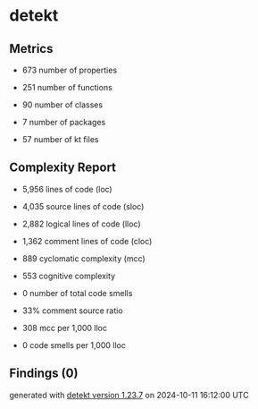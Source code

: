 # detekt

## Metrics

* 673 number of properties

* 251 number of functions

* 90 number of classes

* 7 number of packages

* 57 number of kt files

## Complexity Report

* 5,956 lines of code (loc)

* 4,035 source lines of code (sloc)

* 2,882 logical lines of code (lloc)

* 1,362 comment lines of code (cloc)

* 889 cyclomatic complexity (mcc)

* 553 cognitive complexity

* 0 number of total code smells

* 33% comment source ratio

* 308 mcc per 1,000 lloc

* 0 code smells per 1,000 lloc

## Findings (0)

generated with [detekt version 1.23.7](https://detekt.dev/) on 2024-10-11 16:12:00 UTC
